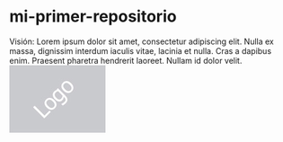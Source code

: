 # mi-primer-repositorio
Visión: Lorem ipsum dolor sit amet, consectetur adipiscing elit. Nulla ex massa, dignissim interdum iaculis vitae, lacinia et nulla. Cras a dapibus enim. Praesent pharetra hendrerit laoreet. Nullam id dolor velit.
![logo.jpg](logo.jpg)
